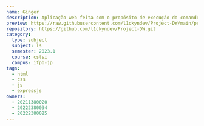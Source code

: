 ```yaml
---
name: Ginger
description: Aplicação web feita com o propósito de execução do comando Traceroute e descobertas DNS para qualquer IP da internet.
preview: https://raw.githubusercontent.com/l1ckyndev/Project-DW/main/preview.png
repository: https://github.com/l1ckyndev/Project-DW.git
category:
  type: subject
  subject: ls
  semester: 2023.1
  course: cstsi
  campus: ifpb-jp
tags:
  - html
  - css
  - js
  - expressjs
owners:
  - 20211380020
  - 20222380034
  - 20222380025
---
```

